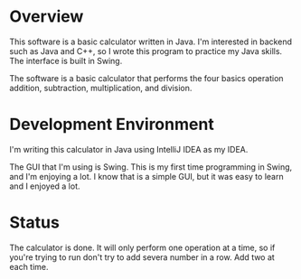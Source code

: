 # Overview

This software is a basic calculator written in Java. I'm interested in backend such as Java and C++, so I wrote this
program to practice my Java skills. The interface is built in Swing. 

The software is a basic calculator that performs the four basics operation addition, subtraction, multiplication,
and division.

[//]: # ({Provide a link to your YouTube demonstration.  It should be a one minute demo of the software running and a walkthrough of the code.})

[//]: # ([Software Demo Video]&#40;http://youtube.link.goes.here&#41;)

# Development Environment

I'm writing this calculator in Java using IntelliJ IDEA as my IDEA.

The GUI that I'm using is Swing. This is my first time programming in Swing, and I'm enjoying a lot. I know that is a
simple GUI, but it was easy to learn and I enjoyed a lot.

# Status

The calculator is done. It will only perform one operation at a time, so if you're trying to run don't try to add
severa number in a row. Add two at each time. 

[//]: # (# Useful Websites)

[//]: # ()
[//]: # ({Make a list of websites that you found helpful in this project})

[//]: # (* [Web Site Name]&#40;http://url.link.goes.here&#41;)

[//]: # (* [Web Site Name]&#40;http://url.link.goes.here&#41;)
